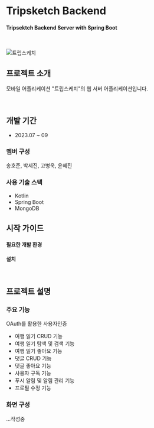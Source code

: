 # Tripsketch Backend

#### Tripsektch Backend Server with Spring Boot

<br/>

![트립스케치](https://github.com/seoyeon-00/tripsketch/assets/110542210/bb42bf65-9123-47aa-8f33-d1bd115f343d)

## 프로젝트 소개

모바일 어플리케이션 "트립스케치"의 웹 서버 어플리케이션입니다.

<br />

## 개발 기간

- 2023.07 ~ 09

### 멤버 구성

송호준, 박세진, 고병욱, 윤혜진

### 사용 기술 스택

- Kotlin
- Spring Boot 
- MongoDB


## 시작 가이드

#### 필요한 개발 환경



#### 설치

```


```

## 프로젝트 설명

### 주요 기능

OAuth를 활용한 사용자인증

- 여행 일기 CRUD 기능
- 여행 일기 탐색 및 검색 기능
- 여행 일기 좋아요 기능
- 댓글 CRUD 기능
- 댓글 좋아요 기능
- 사용자 구독 기능
- 푸시 알림 및 알림 관리 기능
- 프로필 수정 기능

### 화면 구성

...작성중
